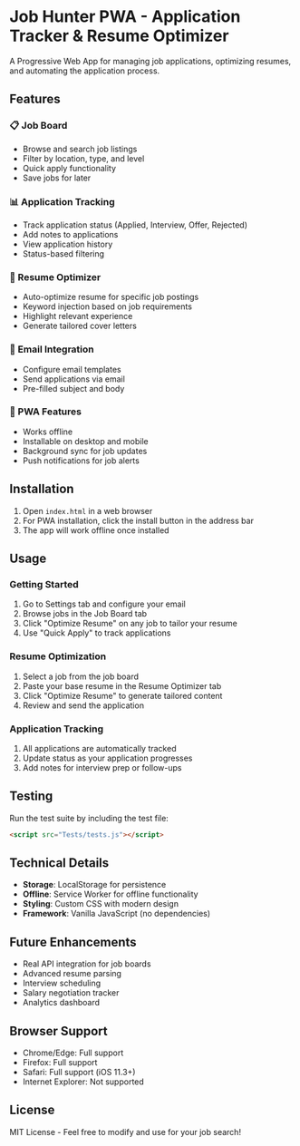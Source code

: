 # Job Hunter PWA - Application Tracker & Resume Optimizer

A Progressive Web App for managing job applications, optimizing resumes, and automating the application process.

## Features

### 📋 Job Board
- Browse and search job listings
- Filter by location, type, and level
- Quick apply functionality
- Save jobs for later

### 📊 Application Tracking
- Track application status (Applied, Interview, Offer, Rejected)
- Add notes to applications
- View application history
- Status-based filtering

### 🎯 Resume Optimizer
- Auto-optimize resume for specific job postings
- Keyword injection based on job requirements
- Highlight relevant experience
- Generate tailored cover letters

### 📧 Email Integration
- Configure email templates
- Send applications via email
- Pre-filled subject and body

### 💾 PWA Features
- Works offline
- Installable on desktop and mobile
- Background sync for job updates
- Push notifications for job alerts

## Installation

1. Open `index.html` in a web browser
2. For PWA installation, click the install button in the address bar
3. The app will work offline once installed

## Usage

### Getting Started
1. Go to Settings tab and configure your email
2. Browse jobs in the Job Board tab
3. Click "Optimize Resume" on any job to tailor your resume
4. Use "Quick Apply" to track applications

### Resume Optimization
1. Select a job from the job board
2. Paste your base resume in the Resume Optimizer tab
3. Click "Optimize Resume" to generate tailored content
4. Review and send the application

### Application Tracking
1. All applications are automatically tracked
2. Update status as your application progresses
3. Add notes for interview prep or follow-ups

## Testing

Run the test suite by including the test file:
```html
<script src="Tests/tests.js"></script>
```

## Technical Details

- **Storage**: LocalStorage for persistence
- **Offline**: Service Worker for offline functionality
- **Styling**: Custom CSS with modern design
- **Framework**: Vanilla JavaScript (no dependencies)

## Future Enhancements

- Real API integration for job boards
- Advanced resume parsing
- Interview scheduling
- Salary negotiation tracker
- Analytics dashboard

## Browser Support

- Chrome/Edge: Full support
- Firefox: Full support
- Safari: Full support (iOS 11.3+)
- Internet Explorer: Not supported

## License

MIT License - Feel free to modify and use for your job search!